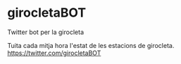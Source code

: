 # girocletaBOT
Twitter bot per la girocleta

Tuita cada mitja hora l'estat de les estacions de girocleta.
https://twitter.com/girocletaBOT
